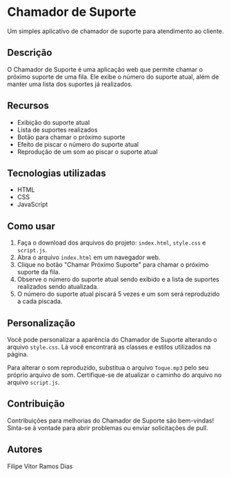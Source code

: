 # Chamador de Suporte

Um simples aplicativo de chamador de suporte para atendimento ao cliente.

## Descrição

O Chamador de Suporte é uma aplicação web que permite chamar o próximo suporte de uma fila. Ele exibe o número do suporte atual, além de manter uma lista dos suportes já realizados.

## Recursos

- Exibição do suporte atual
- Lista de suportes realizados
- Botão para chamar o próximo suporte
- Efeito de piscar o número do suporte atual
- Reprodução de um som ao piscar o suporte atual

## Tecnologias utilizadas

- HTML
- CSS
- JavaScript

## Como usar

1. Faça o download dos arquivos do projeto: `index.html`, `style.css` e `script.js`.
2. Abra o arquivo `index.html` em um navegador web.
3. Clique no botão "Chamar Próximo Suporte" para chamar o próximo suporte da fila.
4. Observe o número do suporte atual sendo exibido e a lista de suportes realizados sendo atualizada.
5. O número do suporte atual piscará 5 vezes e um som será reproduzido a cada piscada.

## Personalização

Você pode personalizar a aparência do Chamador de Suporte alterando o arquivo `style.css`. Lá você encontrará as classes e estilos utilizados na página.

Para alterar o som reproduzido, substitua o arquivo `Toque.mp3` pelo seu próprio arquivo de som. Certifique-se de atualizar o caminho do arquivo no arquivo `script.js`.

## Contribuição

Contribuições para melhorias do Chamador de Suporte são bem-vindas! Sinta-se à vontade para abrir problemas ou enviar solicitações de pull.


## Autores

Filipe Vitor Ramos Dias
